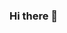 ### Hi there 👋

<!--
**habibaahmed30/habibaahmed30** is a ✨ _special_ ✨ repository because its `README.md` (this file) appears on your GitHub profile.

Here are some ideas to get you started:

- 🔭 I’m currently working on student at assuit univresity...
- 🌱 I’m currently learning Graphic design and Wep Devoloper
- 👯 I’m looking to collaborate on ...
- 🤔 I’m looking for help with ...
- 💬 Ask me about ...
- 📫 How to reach me: Send a message
- 😄 Pronouns: ...
- ⚡ Fun fact: ...
-->
